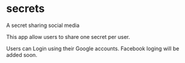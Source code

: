 # secrets
A secret sharing social media

This app allow users to share one secret per user.

Users can Login using their Google accounts.
Facebook loging will be added soon.
